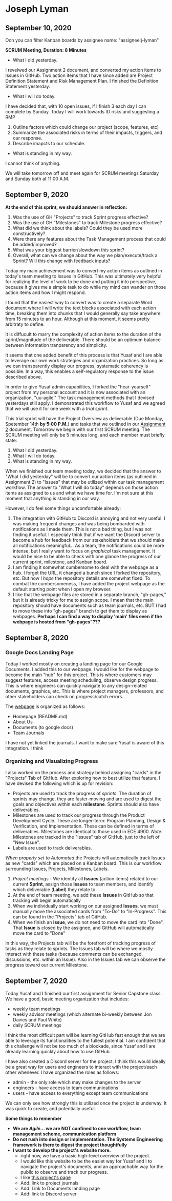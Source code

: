 # Joseph Lyman

## September 10, 2020

Ooh you can filter Kanban boards by assignee name: "assignee:j-lyman"

**SCRUM Meeting, Duration: 8 Minutes**
* What I did yesterday.

I reveiwed our Assignment 2 document, and converted my action items to Issues in GitHub. Two action items that I have since added are Project Definition Statement and Risk Management Plan. I finished the Definition Statement yesterday.

* What I will do today.

I have decided that, with 10 open issues, if I finish 3 each day I can complete by Sunday. Today I will work towards ID risks and suggesting a RMP
1. Outline factors which could change our project (scope, features, etc)
1. Summarize the associated risks in terms of their impacts, triggers, and our response.
1. Describe imapcts to our schedule.

* What is standing in my way.

I cannot think of anything.

We will take tomorrow off and meet again for SCRUM meetings Saturday and Sunday both at 11:00 A.M.



## September 9, 2020

**At the end of this sprint, we should answer in reflection:**
1. Was the use of GH "Projects" to track Sprint progress effective?
1. Was the use of GH "Milestones" to track Milestone progress effective?
1. What did we think about the labels? Could they be used more constructively?
1. Were there any features about the Task Management process that could be added/improved?
1. What was your biggest barrier/slowdown this sprint?
1. Overall, what can we change about the way we plan/execute/track a Sprint? Will this change with feedback inputs?

Today my main achievement was to convert my action items as outlined in today's team meeting to Issues in GitHub. This was ultimately very helpful for realizing the level of work to be done and putting it into perspective, because it gives me a simple task to do while my mind can wander on those action items and how I might respond.

I found that the easiest way to convert was to create a separate Word document where I will write the text blocks associated with each action time, breaking them into chunks that I would generally say take anywhere from 15 minutes to an hour. Although at this moment, it seems pretty arbitraty to define.

It is diffucult to marry the complexity of action items to the duration of the sprint/magnitude of the deliverable. There should be an optimum balance between information tranparency and simplicity.

It seems that one added benefit of this process is that Yusaf and I are able to leverage our own work strategies and organization practices. So long as we can transparently display our progress, systematic coherency is possible. In a way, this enables a self-regulatory response to the issue described above. 

In order to give Yusaf admin capabilities, I forked the "hear-yourself" project from my personal account and it is now associated with an organization, "uu-agile." The task management methods that I devised yesterdays still apply. I demonstrated this workflow to Yusaf and we agreed that we will use it for one week with a *trial sprint*.

This trial sprint will have the Project Overview as deliverable (Due Monday, Spetember 14th **by 5:00 P.M.**) and tasks that we outlined in our [Assignment 2](https://docs.google.com/document/d/1_UEt8V5hJuX-R8StRv7V6QATfcV-3DKuZ1dPLVP2kH4/edit?usp=sharing) document. Tomorrow we begin with our first SCRUM meeting. The SCRUM meeting will only be 5 minutes long, and each member must briefly state:
1. What I did yesterday.
1. What I will do today.
1. What is standing in my way.

When we finished our team meeting today, we decided that the answer to "What I did yesterday" will be to convert our action items (as outlined in Assignment 2) to "Issues" that may be utilized within our task management workflow. The answer to "What I will do today" depends on those action items as assigned to us and what we have time for. I'm not sure at this moment that anything is standing in our way.

However, I do feel some things uncomfortable already:
1. The integration with GitHub to Discord is annoying and not very useful. I was making frequent changes and was being bombarded with notifications as I made them. This is not a bad thing, but I was not finding it useful. I especialy think that if we want the Discord server to become a hub for feedback from our stakeholders that we should make all notifications meaningful... As a team, the notifications could be more intense, but I really want to focus on *graphical* task management. It would be nice to be able to check with one glance the progress of our current sprint, milestone, and Kanban board.
1. I am finding it somewhat cumbersome to deal with the webpage as a hub. I forget the URL, it changed a bunch since I forked the repository, etc. But now I *hope* the repository details are somewhat fixed. To combat the cumbersomeness, I have added the project webpage as the default starting point when I open my browser.
1. I like that the webpage files are stored in a separate branch, "gh-pages," but it is already tricky for me to assign scope. I mean that the main repository should have documents such as team journals, etc. BUT I had to move these into "gh-pages" branch to get them to display as webpages. **Perhaps I can find a way to display 'main' files even if the webpage is hosted from "gh-pages"???**

## September 8, 2020

### Google Docs Landing Page

Today I worked mostly on creating a landing page for our Google Documents. I added this to our webpage. I would like for the webpage to become the main "hub" for this project. This is where customers may suggest features, access meeting scheduling, observe design progress. This is where engineers can quickly navigate to any design-related documents, graphics, etc. This is where project managers, professors, and other stakeholders can check on progress/catch errors.

The [webpage](https://uu-agile.github.io/hear-yourself/) is organized as follows:
* Homepage (README.md) 
 * About Us
 * Documents (to google docs)
 * Team Journals

 I have not yet linked the journals. I want to make sure Yusaf is aware of this integration. I think
 
 ### Organizing and Visualizing Progress
 
 I also worked on the process and strategy behind assigning "cards" in the "Projects" Tab of GitHub. After exploring how to best utilize that feature, I have devised the following which is up for revision:
 * Projects are used to track the progress of *sprints*. The duration of sprints may change, they are faster-moving and are used to digest the goals and objectives within each **milestone**. Sprints should also have deliverables.
 * Milestones are used to track our progress through the Product Development Cycle. These are longer-term: Program Planning, Design & Verification, and Implementation. These can be defined in terms of deliverables. Milestones are identical to those used in ECE 4900. *Note:* Milestones are tracked in the "Issues" tab of GitHub, just to the left of "New Issue".
 * Labels are used to track deliverables.
 
 *When properly set to Automated* the Projects will automatically track Issues as new "cards" which are placed on a Kanban board. This is our workflow surrounding Issues, Projects, Milestones, Labels.
 1. *Project meetings* - We identify all **Issues** (action items) related to our current **Sprint**, assign those **Issues** to team members, and identify which deliverable (**Label**) they relate to.
 1. At the end of team meeting, we add these **Issues** in GitHub so that tracking will begin automatically
 1. When we individually start working on our assigned **Issues**, we must manually move the associated cards from "To-Do" to "In-Progress". This can be found in the "Projects" tab of GitHub.
 1. When we finish an **Issue**, we do not need to move the card into "Done". That **Issue** is closed by the assignee, and GitHub will automatically move the card to "Done"
 
 In this way, the Projects tab will be the forefront of tracking progress of tasks as they relate to sprints. The Issues tab will be where we mostly interact with these tasks (because comments can be exchanged, discussions, etc. within an Issue). Also in the Issues tab we can observe the progress toward our current Milestone. 

## September 7, 2020

Today Yusaf and I finished our first assignment for Senior Capstone class. We have a good, basic meeting organization that includes:
* weekly team meetings
* weekly advisor meetings (which alternate bi-weekly between Jon Davies and Paul White)
* daily SCRUM meetings

I think the most difficult part will be learning GitHub fast enough that we are able to leverage its functionalities to the fullest potential. I am confident that this challenge will not be too much of a blockade, since Yusaf and I are already learning quickly about how to use GitHub.

I have also created a Discord server for the project. I think this would ideally be a great way for users and engineers to interact with the project/each other whenever. I have organized the roles as follows:
* admin - the only role which may make changes to the server
* engineers - have access to team communications
* users - have access to everything except team communications

We can only see how strongly this is utilized once the project is underway. It was quick to create, and potentially useful.

**Some things to remember**
* **We are *Agile*... we are NOT confined to one workflow, team management scheme, communication platform**
* **Do not rush into design or implementation. The Systems Engineering framework is there to digest the project thoughtfully**
* **I want to develop the project's website more.**
  * right now, we have a basic high-level overview of the project.
  * I would like this website to be the easiet way for Yusaf and I to navigate the project's documents, and an approachable way for the public to observe and track our progress.
  * I like [this project's page](https://prodfreebies.github.io/)
  * Add: link to project journals
  * Add: Link to Documents landing page
  * Add: link to Discord server
